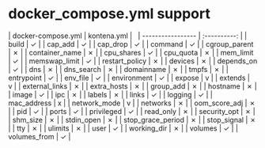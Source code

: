 # docker_compose.yml support


| docker-compose.yml | kontena.yml |  
| ----------------- | :----------: |
| build | ✓ |
| cap_add | ✓ |
| cap_drop | ✓ |
| command | ✓ |
| cgroup_parent | ✗ |
| container_name | ✗ |
| cpu_shares | ✓ |
| cpu_quota | ✗ |
| mem_limit | ✓ |
| memswap_limit | ✓ |
| restart_policy | ✗ |
| devices | ✗ |
| depends_on | ✓ |
| dns | ✗ |
| dns_search | ✗ |
| domainname | ✗ |
| tmpfs | ✗ |
| entrypoint | ✓ |
| env_file | ✓ |
| environment | ✓ |
| expose | v |
| extends | v |
| external_links | ✗ |
| extra_hosts | ✗ |
| group_add | ✗ |
| hostname | ✗ |
| image | ✓ |
| ipc | ✗ |
| labels | ✗ |
| links | ✓ |
| logging | ✓ |
| mac_address | x |
| network_mode | v |
| networks | ✗ |
| oom_score_adj | ✗ |
| pid | ✓ |
| ports | ✓ |
| privileged | ✓ |
| read_only | ✗ |
| security_opt | ✗ |
| shm_size | ✗ |
| stdin_open | ✗ |
| stop_grace_period | ✗ |
| stop_signal | ✗ |
| tty | ✗ |
| ulimits | ✗ |
| user | ✓ |
| working_dir | ✗ |
| volumes | ✓ |
| volumes_from | ✓ |
